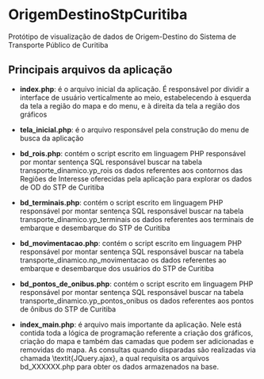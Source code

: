 # OrigemDestinoStpCuritiba
Protótipo de visualização de dados de Origem-Destino do Sistema de Transporte Público de Curitiba


## Principais arquivos da aplicação
+ **index.php**: é o arquivo inicial da aplicação. É responsável por dividir a interface de usuário verticalmente ao meio, estabelecendo à esquerda da tela a região do mapa e do menu, e à direita da tela a região dos gráficos

+ **tela_inicial.php**: é o arquivo responsável pela construção do menu de busca da aplicação

+ **bd_rois.php**: contém o script escrito em linguagem PHP responsável por montar sentença SQL responsável buscar na tabela transporte\_dinamico.yp\_rois os dados referentes aos contornos das Regiões de Interesse oferecidas pela aplicação para explorar os dados de OD do STP de Curitiba

+ **bd_terminais.php**: contém o script escrito em linguagem PHP responsável por montar sentença SQL responsável buscar na tabela transporte\_dinamico.yp\_terminais os dados referentes aos terminais de embarque e desembarque do STP de Curitiba

+ **bd_movimentacao.php**: contém o script escrito em linguagem PHP responsável por montar sentença SQL responsável buscar na tabela transporte\_dinamico.np\_movimentacao os dados referentes ao embarque e desembarque dos usuários do STP de Curitiba

+ **bd_pontos_de_onibus.php**: contém o script escrito em linguagem PHP responsável por montar sentença SQL responsável buscar na tabela transporte\_dinamico.yp\_pontos\_onibus os dados referentes aos pontos de ônibus do STP de Curitiba

+ **index_main.php**: é arquivo mais importante da aplicação. Nele está contida toda a lógica de programação referente a criação dos gráficos, criação do mapa e também das camadas que podem ser adicionadas e removidas do mapa. As consultas quando disparadas são realizadas via chamada \textit{JQuery.ajax}, a qual requisita os arquivos bd\_XXXXXX.php para obter os dados armazenados na base.
